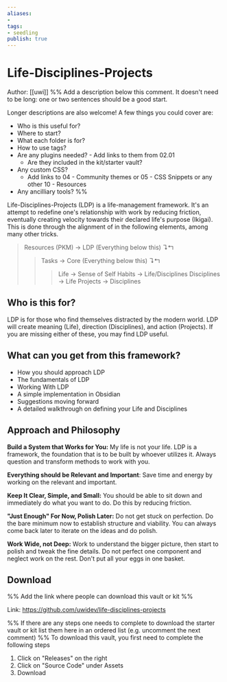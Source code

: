 ```yaml
---
aliases: 
- 
tags:
- seedling
publish: true
---
```


# Life-Disciplines-Projects
Author: [[uwi]]
%% Add a description below this comment. It doesn't need to be long: one or two sentences should be a good start. 

Longer descriptions are also welcome! A few things you could cover are: 
- Who is this useful for?
- Where to start?
- What each folder is for?
- How to use tags?
- Are any plugins needed? - Add links to them from 02.01
	- Are they included in the kit/starter vault?
- Any custom CSS? 
	- Add links to 04 - Community themes or 05 - CSS Snippets or any other 10 - Resources
- Any ancilliary tools?
%%

Life-Disciplines-Projects (LDP) is a life-management framework. It's an attempt to redefine one's relationship with work by reducing friction, eventually creating velocity towards their declared life's purpose (Ikigai). This is done through the alignment of in the following elements, among many other tricks.

> Resources (PKM) → LDP (Everything below this) ↴↰
>> Tasks → Core (Everything below this) ↴↰
>>> Life → Sense of Self
>>> Habits → Life/Disciplines
>>> Disciplines → Life
>>> Projects → Disciplines

## Who is this for?
LDP is for those who find themselves distracted by the modern world. LDP will create meaning (Life), direction (Disciplines), and action (Projects). If you are missing either of these, you may find LDP useful.

## What can you get from this framework?
- How you should approach LDP
- The fundamentals of LDP
- Working With LDP
- A simple implementation in Obsidian
- Suggestions moving forward
- A detailed walkthrough on defining your Life and Disciplines

## Approach and Philosophy
**Build a System that Works for You:** My life is not your life. LDP is a framework, the foundation that is to be built by whoever utilizes it. Always question and transform methods to work with you.

**Everything should be Relevant and Important**: Save time and energy by working on the relevant and important. 

**Keep It Clear, Simple, and Small:** You should be able to sit down and immediately do what you want to do. Do this by reducing friction.

**"Just Enough" For Now, Polish Later:** Do not get stuck on perfection. Do the bare minimum now to establish structure and viability. You can always come back later to iterate on the ideas and do polish.

**Work Wide, not Deep:** Work to understand the bigger picture, then start to polish and tweak the fine details. Do not perfect one component and neglect work on the rest. Don't put all your eggs in one basket.

## Download 

%% Add the link where people can download this vault or kit %%

Link: https://github.com/uwidev/life-disciplines-projects

%% If there are any steps one needs to complete to download the starter vault or kit list them here in an ordered list (e.g. uncomment the next comment)
%%
To download this vault, you first need to complete the following steps
1. Click on "Releases" on the right
2. Click on "Source Code" under Assets
3. Download